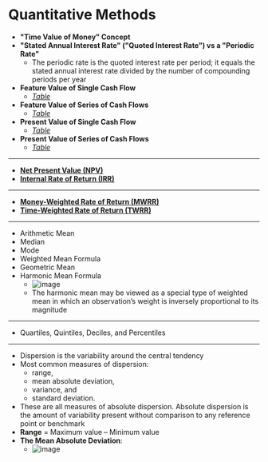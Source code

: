 # Quantitative Methods

- **"Time Value of Money" Concept**
- **"Stated Annual Interest Rate" ("Quoted Interest Rate") vs a "Periodic Rate"**
  - The periodic rate is the quoted interest rate per period; it equals the stated annual interest rate divided by the number of compounding periods per year
- **Feature Value of Single Cash Flow**
  - *[Table](https://github.com/Mike-Vilms/cfa-i-qm/blob/main/Present-and-Future-Value.md#i-future-value)*
- **Feature Value of Series of Cash Flows**
  - *[Table](https://github.com/Mike-Vilms/cfa-i-qm/blob/main/Present-and-Future-Value.md#iii-future-value-of-an-ordinary-annuity)*
- **Present Value of Single Cash Flow**
  - *[Table](https://github.com/Mike-Vilms/cfa-i-qm/blob/main/Present-and-Future-Value.md#ii-present-value)*
- **Present Value of Series of Cash Flows**
  - *[Table](https://github.com/Mike-Vilms/cfa-i-qm/blob/main/Present-and-Future-Value.md#iv-present-value-of-an-ordinary-annuity)*
---
- **[Net Present Value (NPV)](https://github.com/Mike-Vilms/cfa-i-qm/blob/main/Net-Present-Value.md)**
- **[Internal Rate of Return (IRR)](https://github.com/Mike-Vilms/cfa-i-qm/blob/main/Internal-Rate-of-Return.md)**
---
- **[Money-Weighted Rate of Return (MWRR)](https://github.com/Mike-Vilms/cfa-i-qm/blob/main/Money-Weighted-Rate-of-Return.md)**
- **[Time-Weighted Rate of Return (TWRR)](https://github.com/Mike-Vilms/cfa-i-qm/blob/main/Time-Weighted-Rate-of-Return.md)**
---
- Arithmetic Mean
- Median
- Mode
- Weighted Mean Formula
- Geometric Mean
- Harmonic Mean Formula
  - ![image](https://user-images.githubusercontent.com/85560091/140595304-8b5f9a5e-5a9a-47f0-9348-4a9b9f30f7bf.png) 
  - The harmonic mean may be viewed as a special type of weighted mean in which an 
observation’s weight is inversely proportional to its magnitude
---
- Quartiles, Quintiles, Deciles, and Percentiles
---
- Dispersion is the variability around the central tendency
- Most common measures of dispersion: 
  - range, 
  - mean absolute deviation, 
  - variance, and 
  - standard deviation. 
- These are all measures of absolute dispersion. Absolute dispersion is the amount of variability present without comparison to any reference point or benchmark
- **Range** = Maximum value – Minimum value
- **The Mean Absolute Deviation**:
  - ![image](https://user-images.githubusercontent.com/85560091/140630456-96a17bea-4361-40e3-aa7e-4b21b61049d7.png)
